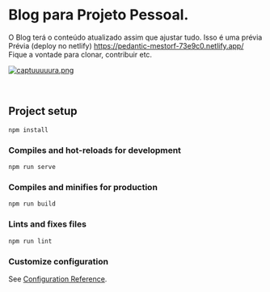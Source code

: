 # Blog para Projeto Pessoal. 

O Blog terá o conteúdo atualizado assim que ajustar tudo. Isso é uma prévia </br>
Prévia (deploy no netlify) https://pedantic-mestorf-73e9c0.netlify.app/
</br>
Fique a vontade para clonar, contribuir etc.
</br>

[![captuuuuura.png](https://i.postimg.cc/ncZFC6hP/captuuuuura.png)](https://postimg.cc/vDqFK29r)

</br>


## Project setup
```
npm install
```

### Compiles and hot-reloads for development
```
npm run serve
```

### Compiles and minifies for production
```
npm run build
```

### Lints and fixes files
```
npm run lint
```

### Customize configuration
See [Configuration Reference](https://cli.vuejs.org/config/).
